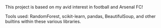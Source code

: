 This project is based on my avid interest in football and Arsenal FC! 

Tools used: RandomForest, scikit-learn, pandas, BeautifulSoup, and other builtins within these various libraries.



